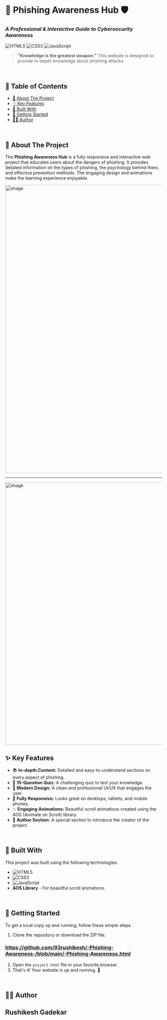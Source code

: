# 🎣 Phishing Awareness Hub 🛡️

### _A Professional & Interactive Guide to Cybersecurity Awareness_

![HTML5](https://img.shields.io/badge/HTML5-E34F26?style=for-the-badge&logo=html5&logoColor=white)
![CSS3](https://img.shields.io/badge/CSS3-1572B6?style=for-the-badge&logo=css3&logoColor=white)
![JavaScript](https://img.shields.io/badge/JavaScript-F7DF1E?style=for-the-badge&logo=javascript&logoColor=black)

> **"Knowledge is the greatest weapon."** This website is designed to provide in-depth knowledge about phishing attacks.

<br>

## 📜 Table of Contents

- [🎯 About The Project](#-about-the-project)
- [✨ Key Features](#-key-features)
- [🚀 Built With](#-built-with)
- [🔧 Getting Started](#-getting-started)
- [👨‍💻 Author](#-author)

<br>

## 🎯 About The Project

The **Phishing Awareness Hub** is a fully responsive and interactive web project that educates users about the dangers of phishing. It provides detailed information on the types of phishing, the psychology behind them, and effective prevention methods. The engaging design and animations make the learning experience enjoyable.

<img width="1728" height="927" alt="image" src="https://github.com/user-attachments/assets/94884dbc-20b9-481e-8405-d096501b9cb6" />

---
<img width="1654" height="845" alt="image" src="https://github.com/user-attachments/assets/749c6bfd-4c8a-4835-8a69-06bc6ab4c94b" />


<br>

## ✨ Key Features

* 📚 **In-depth Content:** Detailed and easy-to-understand sections on every aspect of phishing.
* 🧠 **15-Question Quiz:** A challenging quiz to test your knowledge.
* 🎨 **Modern Design:** A clean and professional UI/UX that engages the user.
* 📱 **Fully Responsive:** Looks great on desktops, tablets, and mobile phones.
* ✨ **Engaging Animations:** Beautiful scroll animations created using the AOS (Animate on Scroll) library.
* 👤 **Author Section:** A special section to introduce the creator of the project.

<br>

## 🚀 Built With

This project was built using the following technologies:

* ![HTML5](https://img.shields.io/badge/HTML5-E34F26?style=for-the-badge&logo=html5&logoColor=white)
* ![CSS3](https://img.shields.io/badge/CSS3-1572B6?style=for-the-badge&logo=css3&logoColor=white)
* ![JavaScript](https://img.shields.io/badge/JavaScript-F7DF1E?style=for-the-badge&logo=javascript&logoColor=black)
* **AOS Library** - For beautiful scroll animations.

<br>

## 🔧 Getting Started

To get a local copy up and running, follow these simple steps.

1.  Clone the repository or download the ZIP file.
   ### https://github.com/93rushikesh/-Phishing-Awareness-/blob/main/-Phishing-Awareness.html
   
2.  Open the `project.html` file in your favorite browser.
3.  That's it! Your website is up and running. 🥳

<br>

## 👨‍💻 Author

**Rushikesh Gadekar**
---
